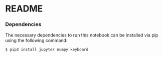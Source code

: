 # README

### Dependencies

The necessary dependencies to run this notebook can be installed via pip using the following command:

``
$ pip3 install jupyter numpy keyboard
``
